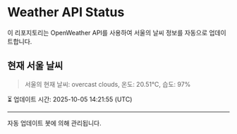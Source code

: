 
# Weather API Status

이 리포지토리는 OpenWeather API를 사용하여 서울의 날씨 정보를 자동으로 업데이트합니다.

## 현재 서울 날씨
> 서울의 현재 날씨: overcast clouds, 온도: 20.51°C, 습도: 97%

⏳ 업데이트 시간: 2025-10-05 14:21:55 (UTC)

---
자동 업데이트 봇에 의해 관리됩니다.
